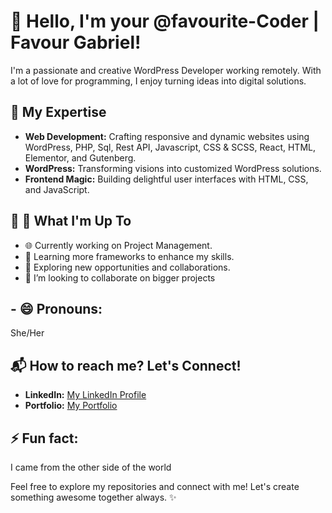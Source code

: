 # 👋 Hello, I'm your @favourite-Coder | Favour Gabriel!

I'm a passionate and creative WordPress Developer working remotely. With a lot of love for programming, I enjoy turning ideas into digital solutions.

## 🚀 My Expertise

- **Web Development:** Crafting responsive and dynamic websites using WordPress, PHP, Sql, Rest API, Javascript, CSS & SCSS, React, HTML, Elementor, and Gutenberg.
- **WordPress:** Transforming visions into customized WordPress solutions.
- **Frontend Magic:** Building delightful user interfaces with HTML, CSS, and JavaScript.

## 🌟 🌱 What I'm Up To

- 🌐 Currently working on Project Management.
- 📘 Learning more frameworks to enhance my skills.
- 🚀 Exploring new opportunities and collaborations.
- 💞️ I’m looking to collaborate on bigger projects 

## - 😄 Pronouns: 
She/Her

## 📬  How to reach me? Let's Connect!

- **LinkedIn:** [My LinkedIn Profile](https://www.linkedin.com/in/favour-gabriel08/)
- **Portfolio:** [My Portfolio](https://favouritecoder.com)

 ## ⚡ Fun fact:  
 I came from the other side of the world

Feel free to explore my repositories and connect with me! Let's create something awesome together always. ✨

